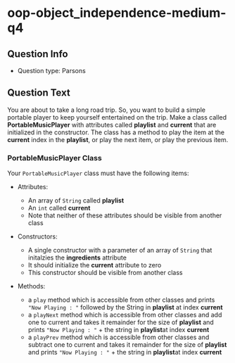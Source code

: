 # oop-object_independence-medium-q4

## Question Info

- Question type: Parsons

## Question Text

You are about to take a long road trip. So, you want to build a simple portable player to keep yourself entertained on
the trip. Make a class called **PortableMusicPlayer** with attributes called **playlist** and **current** that are
initialized in the constructor. The class has a method to play the item at the **current** index in the **playlist**, or
play the next item, or play the previous item.

### PortableMusicPlayer Class

Your `PortableMusicPlayer` class must have the following items:

- Attributes:
    - An array of `String` called **playlist**
    - An `int` called **current**
    - Note that neither of these attributes should be visible from another class

- Constructors:
    - A single constructor with a parameter of an array of `String` that initalzies the **ingredients** attribute
    - It should initialize the **current** attribute to zero
    - This constructor should be visible from another class

- Methods:
    - a `play` method which is accessible from other classes and prints `"Now Playing : "` followed by the String in **playlist**
      at index **current**
    - a `playNext` method which is accessible from other classes and add one to current and takes it remainder for the
      size of **playlist** and prints `"Now Playing : "` + the string in **playlist**at index **current**
    - a `playPrev` method which is accessible from other classes and subtract one to current and takes it remainder for
      the size of **playlist** and prints `"Now Playing : "` + the string in **playlist**at index **current**